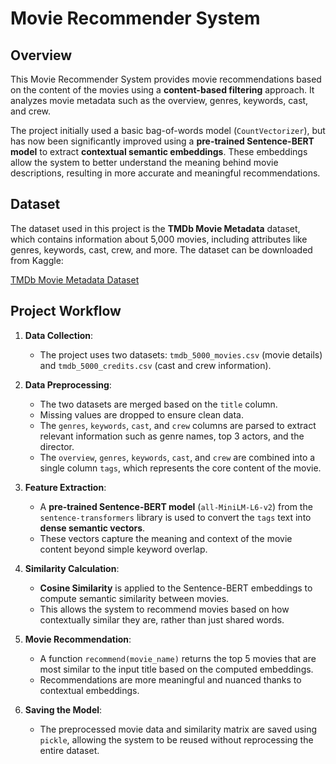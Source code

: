 # Movie Recommender System

## Overview
This Movie Recommender System provides movie recommendations based on the content of the movies using a **content-based filtering** approach. It analyzes movie metadata such as the overview, genres, keywords, cast, and crew. 

The project initially used a basic bag-of-words model (`CountVectorizer`), but has now been significantly improved using a **pre-trained Sentence-BERT model** to extract **contextual semantic embeddings**. These embeddings allow the system to better understand the meaning behind movie descriptions, resulting in more accurate and meaningful recommendations.

## Dataset
The dataset used in this project is the **TMDb Movie Metadata** dataset, which contains information about 5,000 movies, including attributes like genres, keywords, cast, crew, and more. The dataset can be downloaded from Kaggle:

[TMDb Movie Metadata Dataset](https://www.kaggle.com/datasets/tmdb/tmdb-movie-metadata)

## Project Workflow

1. **Data Collection**: 
   - The project uses two datasets: `tmdb_5000_movies.csv` (movie details) and `tmdb_5000_credits.csv` (cast and crew information).

2. **Data Preprocessing**:
   - The two datasets are merged based on the `title` column.
   - Missing values are dropped to ensure clean data.
   - The `genres`, `keywords`, `cast`, and `crew` columns are parsed to extract relevant information such as genre names, top 3 actors, and the director.
   - The `overview`, `genres`, `keywords`, `cast`, and `crew` are combined into a single column `tags`, which represents the core content of the movie.

3. **Feature Extraction**:
   - A **pre-trained Sentence-BERT model** (`all-MiniLM-L6-v2`) from the `sentence-transformers` library is used to convert the `tags` text into **dense semantic vectors**.
   - These vectors capture the meaning and context of the movie content beyond simple keyword overlap.

4. **Similarity Calculation**:
   - **Cosine Similarity** is applied to the Sentence-BERT embeddings to compute semantic similarity between movies.
   - This allows the system to recommend movies based on how contextually similar they are, rather than just shared words.

5. **Movie Recommendation**:
   - A function `recommend(movie_name)` returns the top 5 movies that are most similar to the input title based on the computed embeddings.
   - Recommendations are more meaningful and nuanced thanks to contextual embeddings.

6. **Saving the Model**:
   - The preprocessed movie data and similarity matrix are saved using `pickle`, allowing the system to be reused without reprocessing the entire dataset.

